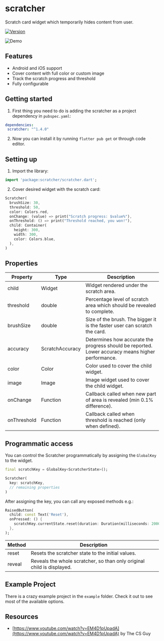 # scratcher

Scratch card widget which temporarily hides content from user.

[![Version](https://img.shields.io/badge/pub-v1.4.0-blue.svg)](https://pub.dartlang.org/packages/scratcher)

![Demo](https://media.giphy.com/media/fXztsRTXoKsVuChtTl/giphy.gif)

## Features

- Android and iOS support
- Cover content with full color or custom image 
- Track the scratch progress and threshold
- Fully configurable

## Getting started

1. First thing you need to do is adding the scratcher as a project dependency in `pubspec.yaml`:
```yaml
dependencies:
 scratcher: "^1.4.0"
```

2. Now you can install it by running `flutter pub get` or through code editor.

## Setting up

1. Import the library:
```dart
import 'package:scratcher/scratcher.dart';
```

2. Cover desired widget with the scratch card:

```dart
Scratcher(
  brushSize: 30,
  threshold: 50,
  color: Colors.red,
  onChange: (value) => print("Scratch progress: $value%"),
  onThreshold: () => print("Threshold reached, you won!"),
  child: Container(
    height: 300,
    width: 300,
    color: Colors.blue,
  ),
)
```

## Properties

Property | Type | Description
--- | --- | ---
child | Widget | Widget rendered under the scratch area.
threshold | double | Percentage level of scratch area which should be revealed to complete.
brushSize | double | Size of the brush. The bigger it is the faster user can scratch the card.
accuracy | ScratchAccuracy | Determines how accurate the progress should be reported. Lower accuracy means higher performance.
color | Color | Color used to cover the child widget.
image | Image | Image widget used to cover the child widget.
onChange | Function | Callback called when new part of area is revealed (min 0.1% difference).
onThreshold | Function | Callback called when threshold is reached (only when defined).

## Programmatic access

You can control the Scratcher programmatically by assigning the `GlobalKey` to the widget.

```dart
final scratchKey = GlobalKey<ScratcherState>();

Scratcher(
  key: scratchKey,
  // remaining properties
)
```

After assigning the key, you can call any exposed methods e.g.:

```dart
RaisedButton(
  child: const Text('Reset'),
  onPressed: () {
    scratchKey.currentState.reset(duration: Duration(milliseconds: 2000));
  },
);
```

Method | Description
--- | ---
reset | Resets the scratcher state to the initial values.
reveal | Reveals the whole scratcher, so than only original child is displayed.

## Example Project

There is a crazy example project in the `example` folder. Check it out to see most of the available options.

## Resources

- [https://www.youtube.com/watch?v=EM4D1pUpadA](https://www.youtube.com/watch?v=EM4D1pUpadA) by The CS Guy
